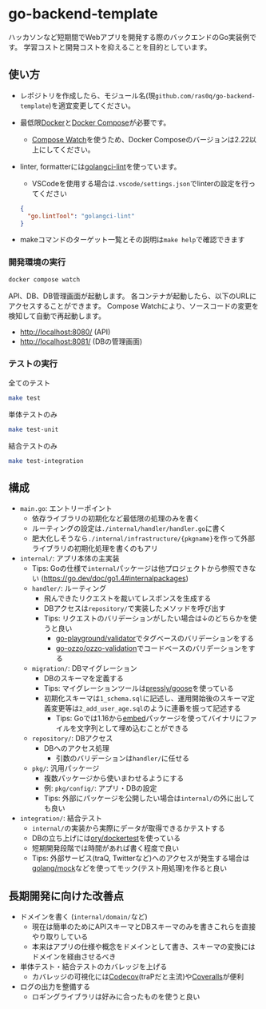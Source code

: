 # go-backend-template

ハッカソンなど短期間でWebアプリを開発する際のバックエンドのGo実装例です。
学習コストと開発コストを抑えることを目的としています。

## 使い方

- レポジトリを作成したら、モジュール名(現`github.com/ras0q/go-backend-template`)を適宜変更してください。
- 最低限[Docker](https://www.docker.com/)と[Docker Compose](https://docs.docker.com/compose/)が必要です。
  - [Compose Watch](https://docs.docker.com/compose/file-watch/)を使うため、Docker Composeのバージョンは2.22以上にしてください。
- linter, formatterには[golangci-lint](https://golangci-lint.run/)を使っています。
  - VSCodeを使用する場合は`.vscode/settings.json`でlinterの設定を行ってください

  ```json
  {
    "go.lintTool": "golangci-lint"
  }
  ```

- makeコマンドのターゲット一覧とその説明は`make help`で確認できます

### 開発環境の実行

```sh
docker compose watch
```

API、DB、DB管理画面が起動します。
各コンテナが起動したら、以下のURLにアクセスすることができます。
Compose Watchにより、ソースコードの変更を検知して自動で再起動します。

- <http://localhost:8080/> (API)
- <http://localhost:8081/> (DBの管理画面)

### テストの実行

全てのテスト

```sh
make test
```

単体テストのみ

```sh
make test-unit
```

結合テストのみ

```sh
make test-integration
```

## 構成

- `main.go`: エントリーポイント
  - 依存ライブラリの初期化など最低限の処理のみを書く
  - ルーティングの設定は`./internal/handler/handler.go`に書く
  - 肥大化しそうなら`./internal/infrastructure/{pkgname}`を作って外部ライブラリの初期化処理を書くのもアリ
- `internal/`: アプリ本体の主実装
  - Tips: Goの仕様で`internal`パッケージは他プロジェクトから参照できない (<https://go.dev/doc/go1.4#internalpackages>)
  - `handler/`: ルーティング
    - 飛んできたリクエストを裁いてレスポンスを生成する
    - DBアクセスは`repository/`で実装したメソッドを呼び出す
    - Tips: リクエストのバリデーションがしたい場合は↓のどちらかを使うと良い
      - [go-playground/validator](https://github.com/go-playground/validator)でタグベースのバリデーションをする
      - [go-ozzo/ozzo-validation](https://github.com/go-ozzo/ozzo-validation)でコードベースのバリデーションをする
  - `migration/`: DBマイグレーション
    - DBのスキーマを定義する
    - Tips: マイグレーションツールは[pressly/goose](https://github.com/pressly/goose)を使っている
    - 初期化スキーマは`1_schema.sql`に記述し、運用開始後のスキーマ定義変更等は`2_add_user_age.sql`のように連番を振って記述する
      - Tips: Goでは1.16から[embed](https://pkg.go.dev/embed)パッケージを使ってバイナリにファイルを文字列として埋め込むことができる
  - `repository/`: DBアクセス
    - DBへのアクセス処理
      - 引数のバリデーションは`handler/`に任せる
  - `pkg/`: 汎用パッケージ
    - 複数パッケージから使いまわせるようにする
    - 例: `pkg/config/`: アプリ・DBの設定
    - Tips: 外部にパッケージを公開したい場合は`internal/`の外に出しても良い
- `integration/`: 結合テスト
  - `internal/`の実装から実際にデータが取得できるかテストする
  - DBの立ち上げには[ory/dockertest](https://github.com/ory/dockertest)を使っている
  - 短期開発段階では時間があれば書く程度で良い
  - Tips: 外部サービス(traQ, Twitterなど)へのアクセスが発生する場合は[golang/mock](https://github.com/golang/mock)などを使ってモック(テスト用処理)を作ると良い

## 長期開発に向けた改善点

- ドメインを書く (`internal/domain/`など)
  - 現在は簡単のためにAPIスキーマとDBスキーマのみを書きこれらを直接やり取りしている
  - 本来はアプリの仕様や概念をドメインとして書き、スキーマの変換にはドメインを経由させるべき
- 単体テスト・結合テストのカバレッジを上げる
  - カバレッジの可視化には[Codecov](https://codecov.io)(traPだと主流)や[Coveralls](https://coveralls.io)が便利
- ログの出力を整備する
  - ロギングライブラリは好みに合ったものを使うと良い
